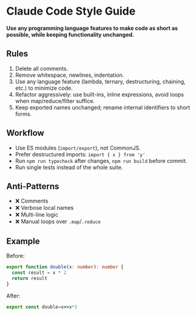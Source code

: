 # Claude Code Style Guide
**Use any programming language features to make code as short as possible, while keeping functionality unchanged.**

## Rules
1. Delete all comments.  
2. Remove whitespace, newlines, indentation.  
3. Use any language feature (lambda, ternary, destructuring, chaining, etc.) to minimize code.  
4. Refactor aggressively: use built-ins, inline expressions, avoid loops when map/reduce/filter suffice.  
5. Keep exported names unchanged; rename internal identifiers to short forms.

## Workflow
- Use ES modules (`import/export`), not CommonJS.  
- Prefer destructured imports: `import { x } from 'y'`  
- Run `npm run typecheck` after changes, `npm run build` before commit.  
- Run single tests instead of the whole suite.

## Anti-Patterns
- ❌ Comments  
- ❌ Verbose local names  
- ❌ Multi-line logic  
- ❌ Manual loops over `.map`/`.reduce`

## Example
Before:
```ts
export function double(x: number): number {
  const result = x * 2
  return result
}
```
After:
```ts
export const double=x=>x*2
```
